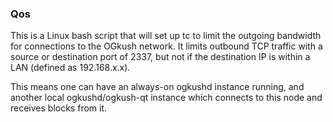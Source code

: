 ### Qos ###

This is a Linux bash script that will set up tc to limit the outgoing bandwidth for connections to the OGkush network. It limits outbound TCP traffic with a source or destination port of 2337, but not if the destination IP is within a LAN (defined as 192.168.x.x).

This means one can have an always-on ogkushd instance running, and another local ogkushd/ogkush-qt instance which connects to this node and receives blocks from it.
